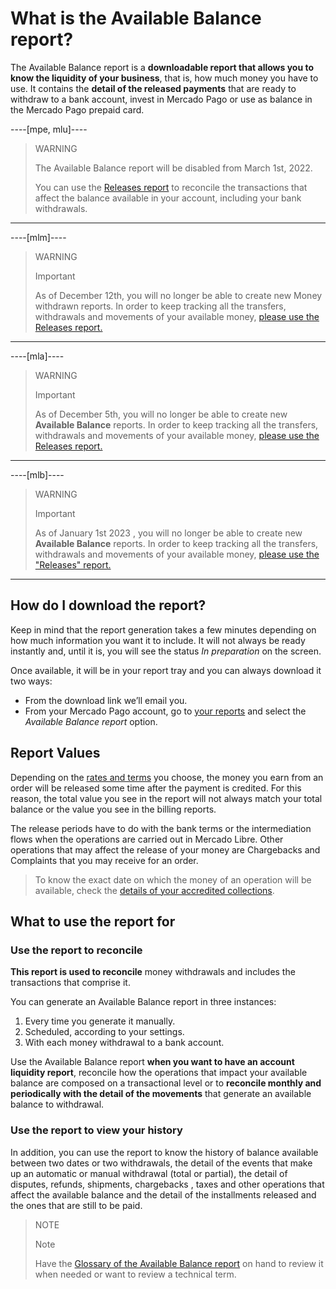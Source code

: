 # What is the Available Balance report?

The Available Balance report is a **downloadable report that allows you to know the liquidity of your business**, that is, how much money you have to use. It contains the **detail of the released payments** that are ready to withdraw to a bank account, invest in Mercado Pago or use as balance in the Mercado Pago prepaid card.

----[mpe, mlu]----
> WARNING
>
> The Available Balance report will be disabled from March 1st, 2022.
>
> You can use the [Releases report](https://www.mercadopago[FAKER][URL][DOMAIN]/developers/en/guides/additional-content/reports/released-money/introduction) to reconcile the transactions that affect the balance available in your account, including your bank withdrawals.
------------

----[mlm]----
> WARNING
>
> Important
>
> As of December 12th, you will no longer be able to create new Money withdrawn reports. In order to keep tracking all the transfers, withdrawals and movements of your available money, [please use the Releases report.](https://bit.ly/3zCb1ye)
------------

----[mla]----
> WARNING
>
> Important
>
> As of December 5th, you will no longer be able to create new **Available Balance** reports. In order to keep tracking all the transfers, withdrawals and movements of your available money, [please use the Releases report.](https://bit.ly/3zCb1ye)
------------

----[mlb]----
> WARNING
>
> Important
>
> As of January 1st 2023 , you will no longer be able to create new **Available Balance** reports. In order to keep tracking all the transfers, withdrawals and movements of your available money, [please use the "Releases" report.](https://bit.ly/3zCb1ye)
------------

## How do I download the report?

Keep in mind that the report generation takes a few minutes depending on how much information you want it to include. It will not always be ready instantly and, until it is, you will see the status *In preparation* on the screen.

Once available, it will be in your report tray and you can always download it two ways:

* From the download link we’ll email you.
* From your Mercado Pago account, go to [your reports](https://www.mercadopago.com/balance/reports/settlement-report) and select the *Available Balance report* option.

## Report Values

Depending on the [rates and terms](https://www.mercadopago.com.ar/settings/release-options) you choose, the money you earn from an order will be released some time after the payment is credited. For this reason, the total value you see in the report will not always match your total balance or the value you see in the billing reports.

The release periods have to do with the bank terms or the intermediation flows when the operations are carried out in Mercado Libre. Other operations that may affect the release of your money are Chargebacks and Complaints that you may receive for an order.

> To know the exact date on which the money of an operation will be available, check the [details of your accredited collections](https://www.mercadopago.com.ar/activities/balance).

## What to use the report for 

### Use the report to reconcile

**This report is used to reconcile** money withdrawals and includes the transactions that comprise it.

You can generate an Available Balance report in three instances:

1. Every time you generate it manually.
1. Scheduled, according to your settings.
1. With each money withdrawal to a bank account.

Use the Available Balance report **when you want to have an account liquidity report**, reconcile how the operations that impact your available balance are composed on a transactional level or to **reconcile monthly and periodically with the detail of the movements** that generate an available balance to withdrawal.

### Use the report to view your history

In addition, you can use the report to know the history of balance available between two dates or two withdrawals, the detail of the events that make up an automatic or manual withdrawal (total or partial), the detail of disputes, refunds, shipments, chargebacks , taxes and other operations that affect the available balance and the detail of the installments released and the ones that are still to be paid.

> NOTE
>
> Note
>
> Have the [Glossary of the Available Balance report](https://www.mercadopago.com.ar/ayuda/_2118) on hand to review it when needed or want to review a technical term.